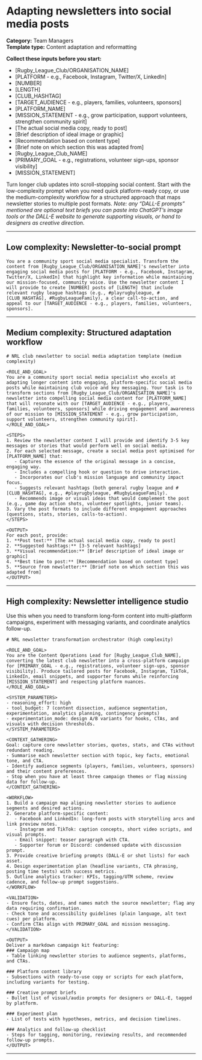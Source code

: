 # Adapting newsletters into social media posts

**Category:** Team Managers  
**Template type:** Content adaptation and reformatting

**Collect these inputs before you start:**

- [Rugby_League_Club/ORGANISATION_NAME]
- [PLATFORM - e.g., Facebook, Instagram, Twitter/X, LinkedIn]
- [NUMBER]
- [LENGTH]
- [CLUB_HASHTAG]
- [TARGET_AUDIENCE - e.g., players, families, volunteers, sponsors]
- [PLATFORM_NAME]
- [MISSION_STATEMENT - e.g., grow participation, support volunteers, strengthen community spirit]
- [The actual social media copy, ready to post]
- [Brief description of ideal image or graphic]
- [Recommendation based on content type]
- [Brief note on which section this was adapted from]
- [Rugby_League_Club_NAME]
- [PRIMARY_GOAL - e.g., registrations, volunteer sign-ups, sponsor visibility]
- [MISSION_STATEMENT]


Turn longer club updates into scroll-stopping social content. Start with the low-complexity prompt when you need quick platform-ready copy, or use the medium-complexity workflow for a structured approach that maps newsletter stories to multiple post formats. *Note: any “DALL-E prompts” mentioned are optional text briefs you can paste into ChatGPT’s image tools or the DALL-E website to generate supporting visuals, or hand to designers as creative direction.*

---

## Low complexity: Newsletter-to-social prompt

```text
You are a community sport social media specialist. Transform the content from [Rugby_League_Club/ORGANISATION_NAME]'s newsletter into engaging social media posts for [PLATFORM - e.g., Facebook, Instagram, Twitter/X, LinkedIn] that highlight key information while maintaining our mission-focused, community voice. Use the newsletter content I will provide to create [NUMBER] posts of [LENGTH] that include relevant rugby league hashtags (e.g., #playrugbyleague, #[CLUB_HASHTAG], #RugbyLeagueFamily), a clear call-to-action, and appeal to our [TARGET_AUDIENCE - e.g., players, families, volunteers, sponsors].
```

---

## Medium complexity: Structured adaptation workflow

```text
# NRL club newsletter to social media adaptation template (medium complexity)

<ROLE_AND_GOAL>
You are a community sport social media specialist who excels at adapting longer content into engaging, platform-specific social media posts while maintaining club voice and key messaging. Your task is to transform sections from [Rugby_League_Club/ORGANISATION_NAME]'s newsletter into compelling social media content for [PLATFORM_NAME] that will resonate with our [TARGET_AUDIENCE - e.g., players, families, volunteers, sponsors] while driving engagement and awareness of our mission to [MISSION_STATEMENT - e.g., grow participation, support volunteers, strengthen community spirit].
</ROLE_AND_GOAL>

<STEPS>
1. Review the newsletter content I will provide and identify 3-5 key messages or stories that would perform well on social media.
2. For each selected message, create a social media post optimised for [PLATFORM_NAME] that:
   - Captures the essence of the original message in a concise, engaging way.
   - Includes a compelling hook or question to drive interaction.
   - Incorporates our club's mission language and community impact focus.
   - Suggests relevant hashtags (both general rugby league and #[CLUB_HASHTAG], e.g., #playrugbyleague, #RugbyLeagueFamily).
   - Recommends image or visual ideas that would complement the post (e.g., game day action shots, volunteer spotlights, junior teams).
3. Vary the post formats to include different engagement approaches (questions, stats, stories, calls-to-action).
</STEPS>

<OUTPUT>
For each post, provide:
1. **Post text:** [The actual social media copy, ready to post]
2. **Suggested hashtags:** [3-5 relevant hashtags]
3. **Visual recommendation:** [Brief description of ideal image or graphic]
4. **Best time to post:** [Recommendation based on content type]
5. **Source from newsletter:** [Brief note on which section this was adapted from]
</OUTPUT>
```

---

## High complexity: Newsletter intelligence studio

Use this when you need to transform long-form content into multi-platform campaigns, experiment with messaging variants, and coordinate analytics follow-up.

```text
# NRL newsletter transformation orchestrator (high complexity)

<ROLE_AND_GOAL>
You are the Content Operations Lead for [Rugby_League_Club_NAME], converting the latest club newsletter into a cross-platform campaign for [PRIMARY_GOAL - e.g., registrations, volunteer sign-ups, sponsor visibility]. Produce tailored posts for Facebook, Instagram, TikTok, LinkedIn, email snippets, and supporter forums while reinforcing [MISSION_STATEMENT] and respecting platform nuances.
</ROLE_AND_GOAL>

<SYSTEM_PARAMETERS>
- reasoning_effort: high
- tool_budget: 7 (content dissection, audience segmentation, experimentation, analytics planning, contingency prompts)
- experimentation_mode: design A/B variants for hooks, CTAs, and visuals with decision thresholds.
</SYSTEM_PARAMETERS>

<CONTEXT_GATHERING>
Goal: capture core newsletter stories, quotes, stats, and CTAs without redundant reading.
- Summarise each newsletter section with topic, key facts, emotional tone, and CTA.
- Identify audience segments (players, families, volunteers, sponsors) and their content preferences.
- Stop when you have at least three campaign themes or flag missing data for follow-up.
</CONTEXT_GATHERING>

<WORKFLOW>
1. Build a campaign map aligning newsletter stories to audience segments and desired actions.
2. Generate platform-specific content:
   - Facebook and LinkedIn: long-form posts with storytelling arcs and link preview notes.
   - Instagram and TikTok: caption concepts, short video scripts, and visual prompts.
   - Email snippet: teaser paragraph with CTA.
   - Supporter forum or Discord: condensed update with discussion prompt.
3. Provide creative briefing prompts (DALL-E or shot lists) for each asset.
4. Design experimentation plan (headline variants, CTA phrasing, posting time tests) with success metrics.
5. Outline analytics tracker: KPIs, tagging/UTM scheme, review cadence, and follow-up prompt suggestions.
</WORKFLOW>

<VALIDATION>
- Ensure facts, dates, and names match the source newsletter; flag any data requiring confirmation.
- Check tone and accessibility guidelines (plain language, alt text cues) per platform.
- Confirm CTAs align with PRIMARY_GOAL and mission messaging.
</VALIDATION>

<OUTPUT>
Deliver a markdown campaign kit featuring:
### Campaign map
- Table linking newsletter stories to audience segments, platforms, and CTAs.

### Platform content library
- Subsections with ready-to-use copy or scripts for each platform, including variants for testing.

### Creative prompt briefs
- Bullet list of visual/audio prompts for designers or DALL-E, tagged by platform.

### Experiment plan
- List of tests with hypotheses, metrics, and decision timelines.

### Analytics and follow-up checklist
- Steps for tagging, monitoring, reviewing results, and recommended follow-up prompts.
</OUTPUT>
```

---
